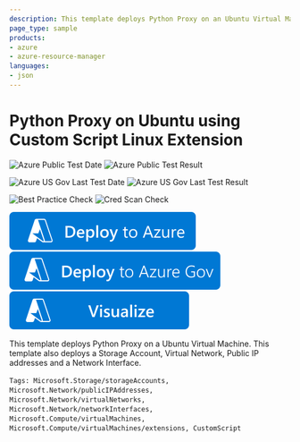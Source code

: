```yaml
---
description: This template deploys Python Proxy on an Ubuntu Virtual Machine. This template also deploys a Storage Account, Virtual Network, Public IP addresses and a Network Interface.
page_type: sample
products:
- azure
- azure-resource-manager
languages:
- json
---
```

# Python Proxy on Ubuntu using Custom Script Linux Extension

![Azure Public Test Date](https://azurequickstartsservice.blob.core.windows.net/badges/application-workloads/python/python-proxy-on-ubuntu/PublicLastTestDate.svg)
![Azure Public Test Result](https://azurequickstartsservice.blob.core.windows.net/badges/application-workloads/python/python-proxy-on-ubuntu/PublicDeployment.svg)

![Azure US Gov Last Test Date](https://azurequickstartsservice.blob.core.windows.net/badges/application-workloads/python/python-proxy-on-ubuntu/FairfaxLastTestDate.svg)
![Azure US Gov Last Test Result](https://azurequickstartsservice.blob.core.windows.net/badges/application-workloads/python/python-proxy-on-ubuntu/FairfaxDeployment.svg)

![Best Practice Check](https://azurequickstartsservice.blob.core.windows.net/badges/application-workloads/python/python-proxy-on-ubuntu/BestPracticeResult.svg)
![Cred Scan Check](https://azurequickstartsservice.blob.core.windows.net/badges/application-workloads/python/python-proxy-on-ubuntu/CredScanResult.svg)

[![Deploy To Azure](https://raw.githubusercontent.com/Azure/azure-quickstart-templates/master/1-CONTRIBUTION-GUIDE/images/deploytoazure.svg?sanitize=true)](https://portal.azure.com/#create/Microsoft.Template/uri/https%3A%2F%2Fraw.githubusercontent.com%2FAzure%2Fazure-quickstart-templates%2Fmaster%2Fapplication-workloads%2Fpython%2Fpython-proxy-on-ubuntu%2Fazuredeploy.json)
[![Deploy To Azure US Gov](https://raw.githubusercontent.com/Azure/azure-quickstart-templates/master/1-CONTRIBUTION-GUIDE/images/deploytoazuregov.svg?sanitize=true)](https://portal.azure.us/#create/Microsoft.Template/uri/https%3A%2F%2Fraw.githubusercontent.com%2FAzure%2Fazure-quickstart-templates%2Fmaster%2Fapplication-workloads%2Fpython%2Fpython-proxy-on-ubuntu%2Fazuredeploy.json)
[![Visualize](https://raw.githubusercontent.com/Azure/azure-quickstart-templates/master/1-CONTRIBUTION-GUIDE/images/visualizebutton.svg?sanitize=true)](http://armviz.io/#/?load=https%3A%2F%2Fraw.githubusercontent.com%2FAzure%2Fazure-quickstart-templates%2Fmaster%2Fapplication-workloads%2Fpython%2Fpython-proxy-on-ubuntu%2Fazuredeploy.json)

This template deploys Python Proxy on a Ubuntu Virtual Machine. This template also deploys a Storage Account, Virtual Network, Public IP addresses and a Network Interface.

`Tags: Microsoft.Storage/storageAccounts, Microsoft.Network/publicIPAddresses, Microsoft.Network/virtualNetworks, Microsoft.Network/networkInterfaces, Microsoft.Compute/virtualMachines, Microsoft.Compute/virtualMachines/extensions, CustomScript`
